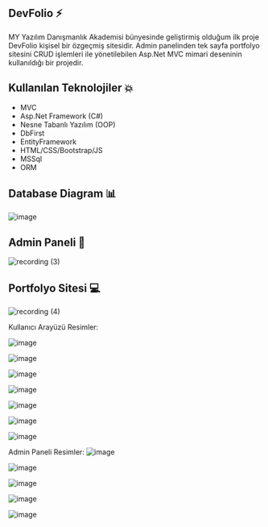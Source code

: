 
## DevFolio ⚡
MY Yazılım Danışmanlık Akademisi bünyesinde geliştirmiş olduğum ilk proje DevFolio kişisel bir özgeçmiş sitesidir. Admin panelinden tek sayfa portfolyo sitesini CRUD işlemleri ile yönetilebilen Asp.Net MVC mimari deseninin kullanıldığı bir projedir.

## Kullanılan Teknolojiler 💥
- MVC
- Asp.Net Framework (C#)
- Nesne Tabanlı Yazılım (OOP)
- DbFirst 
- EntityFramework
- HTML/CSS/Bootstrap/JS
- MSSql
- ORM

## Database Diagram 📊

![image](https://github.com/hayrunnisabulut/TasteFoodIt/assets/95770965/bffd8b80-4168-4162-a64e-184d76f1fa04)

## Admin Paneli 👀
![recording (3)](https://github.com/hayrunnisabulut/TasteFoodIt/assets/95770965/cf802239-b092-4eb9-a619-c83dbc477e74)

## Portfolyo Sitesi 💻

![recording (4)](https://github.com/hayrunnisabulut/TasteFoodIt/assets/95770965/4479f234-03be-4d1c-9540-c64361ac6f53)


Kullanıcı Arayüzü Resimler:

![image](https://github.com/hayrunnisabulut/TasteFoodIt/assets/95770965/2ae4f991-409d-4cde-a4ce-092f2a940a42)

![image](https://github.com/hayrunnisabulut/TasteFoodIt/assets/95770965/675df871-c2e8-4d5e-9e17-e77e6312fe1a)

![image](https://github.com/hayrunnisabulut/TasteFoodIt/assets/95770965/e1c22fde-202d-45e8-890f-9935bc175bd5)

![image](https://github.com/hayrunnisabulut/TasteFoodIt/assets/95770965/5da14c4b-6a88-40e1-a78c-ce42e2b0e279)

![image](https://github.com/hayrunnisabulut/TasteFoodIt/assets/95770965/76f7aee7-c33f-463f-a123-3801e8294820)

![image](https://github.com/hayrunnisabulut/TasteFoodIt/assets/95770965/2309fb6e-f1a4-4a6f-9978-57ac6d161dda)

![image](https://github.com/hayrunnisabulut/TasteFoodIt/assets/95770965/b1d983ae-e2d8-4955-bbdd-c724a81b9f99)


Admin Paneli Resimler:
![image](https://github.com/hayrunnisabulut/TasteFoodIt/assets/95770965/1925c628-8ae6-40b9-a166-8770dad5d92d)

![image](https://github.com/hayrunnisabulut/TasteFoodIt/assets/95770965/e20348db-46fc-4d99-9f73-24ca213ee0ad)

![image](https://github.com/hayrunnisabulut/TasteFoodIt/assets/95770965/420a5fd7-a837-4a80-a4a4-7b7fdeede2ad)

![image](https://github.com/hayrunnisabulut/TasteFoodIt/assets/95770965/f2f6969f-f134-48ac-b841-1e144a7a62c0)

![image](https://github.com/hayrunnisabulut/TasteFoodIt/assets/95770965/f6e36880-a226-4228-b158-e916adf6a79f)
